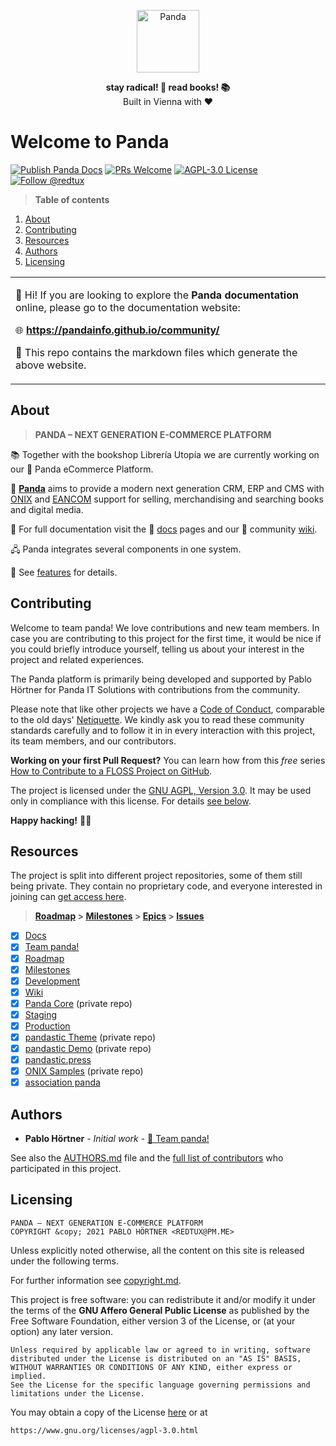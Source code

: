 <p align="center">
  <a href="https://pandainfo.github.io/community/">
    <img alt="Panda" src="https://avatars2.githubusercontent.com/u/48161788?s=100&v=4" height="100">
  </a>
</p>

<p align="center">
  <strong>stay radical!  🐼  read books!  📚</strong>
  <br />
  Built in Vienna with ❤️
</p>

# Welcome to Panda

[![Publish Panda Docs](https://github.com/pandainfo/community/workflows/Publish%20Panda%20Docs/badge.svg)](https://github.com/pandainfo/community/actions?query=workflow%3A%22Publish+Panda+Docs%22)
[![PRs Welcome](https://img.shields.io/badge/PRs-welcome-brightgreen.svg?style=flat-square)](http://makeapullrequest.com)
[![AGPL-3.0 License](https://flat.badgen.net/github/license/pandainfo/community)](LICENSE)
[![Follow @redtux](https://flat.badgen.net//twitter/follow/redtux)](https://twitter.com/redtux)

> **Table of contents**

1. [About](#about)
2. [Contributing](#contributing)
3. [Resources](#resources)
4. [Authors](#authors)
5. [Licensing](#licensing)

<table>
<tr>
<td>

👋 Hi! If you are looking to explore the **Panda documentation**
online, please go to the documentation website:

🌐 **<https://pandainfo.github.io/community/>**

🤖 This repo contains the markdown files which generate the above website.

</td>
</tr>
</table>

## About

> **PANDA – NEXT GENERATION E-COMMERCE PLATFORM**

📚 Together with the bookshop Librería Utopía we are
currently working on our 🛒 Panda eCommerce Platform.

🚀 **[Panda](https://github.com/pandainfo/community)** aims to provide a modern
next generation CRM, ERP and CMS with [ONIX] and [EANCOM] support
for selling, merchandising and searching books and digital media.

[ONIX]: https://en.wikipedia.org/wiki/ONIX_for_Books "ONIX for Books on Wikipedia"
[EANCOM]: https://en.wikipedia.org/wiki/XML/EDIFACT "XML/EDIFACT on Wikipedia"

📑 For full documentation visit the 📝 [docs](docs) pages and our
👥 community [wiki](https://github.com/pandainfo/community/wiki).

🖧 Panda integrates several components in one system.

🎁 See [features](docs/features.md) for details.

## Contributing

Welcome to team panda! We love contributions and new team members.
In case you are contributing to this project for the first time,
it would be nice if you could briefly introduce yourself,
telling us about your interest in the project and related experiences.

The Panda platform is primarily being developed and supported
by Pablo Hörtner for Panda IT Solutions
with contributions from the community.

Please note that like other projects we have a [Code of Conduct],
comparable to the old days' [Netiquette]. We kindly ask you to read
these community standards carefully and to follow it in in every
interaction with this project, its team members, and our contributors.

**Working on your first Pull Request?** You can learn how from this *free* series
[How to Contribute to a FLOSS Project on GitHub](https://kcd.im/pull-request).

The project is licensed under the [GNU AGPL, Version 3.0][agpl].
It may be used only in compliance with this license.
For details [see below](#️licensing).

**Happy hacking!** 💜🤓

[code of conduct]: CODE_OF_CONDUCT.md "Contributor Covenant Code of Conduct"
[Netiquette]: https://tools.ietf.org/html/rfc1855 "Netiquette Guidelines from October 1995"
[agpl]: https://www.gnu.org/licenses/agpl-3.0.html "GNU Affero General Public License"

## Resources

The project is split into different project repositories, some of them still being private.
They contain no proprietary code, and everyone interested in joining can [get access here].

> **[Roadmap] > [Milestones] > [Epics] > [Issues]**

[Epics]: https://github.com/pandainfo/community/issues?q=is%3Aissue+label%3Aepic "Panda Epics"
[Issues]: https://github.com/pandainfo/community/issues "Panda Issues"

* [x] [Docs]
* [x] [Team panda!]
* [x] [Roadmap]
* [x] [Milestones]
* [x] [Development]
* [x] [Wiki]
* [x] [Panda Core] (private repo)
* [x] [Staging]
* [x] [Production]
* [x] [pandastic Theme] (private repo)
* [x] [pandastic Demo] (private repo)
* [x] [pandastic.press]
* [x] [ONIX Samples] (private repo)
* [x] [association panda]

[get access here]: https://github.com/pandainfo/community/issues/new?assignees=&labels=membership&template=membership.md&title=REQUEST%3A+New+membership+for+%3Cyour-GH-handle%3E "Request membership to Team Panda 🐼"
[Docs]: https://pandainfo.github.io/community/ "Panda Docs"
[Team panda!]: https://github.com/orgs/pandainfo/teams/panda "Panda Discussions on GitHub"
[Roadmap]: https://github.com/orgs/pandainfo/projects/1 "Panda Roadmap"
[Milestones]: https://github.com/pandainfo/community/milestones "Panda Milestones"
[Development]: https://github.com/orgs/pandainfo/projects/2 "Developers' Kanban Board"
[Wiki]: https://github.com/pandainfo/community/wiki "Panda Community Wiki"
[Panda Core]: https://github.com/pandainfo/panda "Panda GitHub Repository"
[Staging]: https://radicalbookstore.at/ "Panda Preview"
[Production]: https://radicalbookstore.com "Panda Live"
[pandastic Theme]: https://github.com/pandainfo/pandastic "pandastic GitHub Repository"
[pandastic Demo]: https://github.com/pandainfo/pandastic.press "pandastic Demo GitHub Repository"
[pandastic.press]: https://pandastic.press "pandastic Live"
[ONIX Samples]: https://github.com/pandainfo/onix-files "Sample files for ONIX XML"
[association panda]: https://github.com/pandainfo/pandainfo.github.io "Panda GitHub Pages"

## Authors

* **Pablo Hörtner** - _Initial work_ - [🐼 Team panda!](https://github.com/orgs/pandainfo/teams/panda)

See also the [AUTHORS.md](docs/AUTHORS.md) file and the [full list of contributors](https://github.com/pandainfo/community/contributors) who participated in this project.

## Licensing

    PANDA – NEXT GENERATION E-COMMERCE PLATFORM
    COPYRIGHT &copy; 2021 PABLO HÖRTNER <REDTUX@PM.ME>

Unless explicitly noted otherwise, all the content on this site is released under the following terms.

For further information see [copyright.md](docs/copyright.md).

This project is free software: you can redistribute it and/or modify it under the terms of the **GNU Affero General Public License** as published by the Free Software Foundation, either version 3 of the License, or (at your option) any later version.

    Unless required by applicable law or agreed to in writing, software
    distributed under the License is distributed on an "AS IS" BASIS,
    WITHOUT WARRANTIES OR CONDITIONS OF ANY KIND, either express or implied.
    See the License for the specific language governing permissions and
    limitations under the License.

You may obtain a copy of the License [here](LICENSE) or at

    https://www.gnu.org/licenses/agpl-3.0.html
